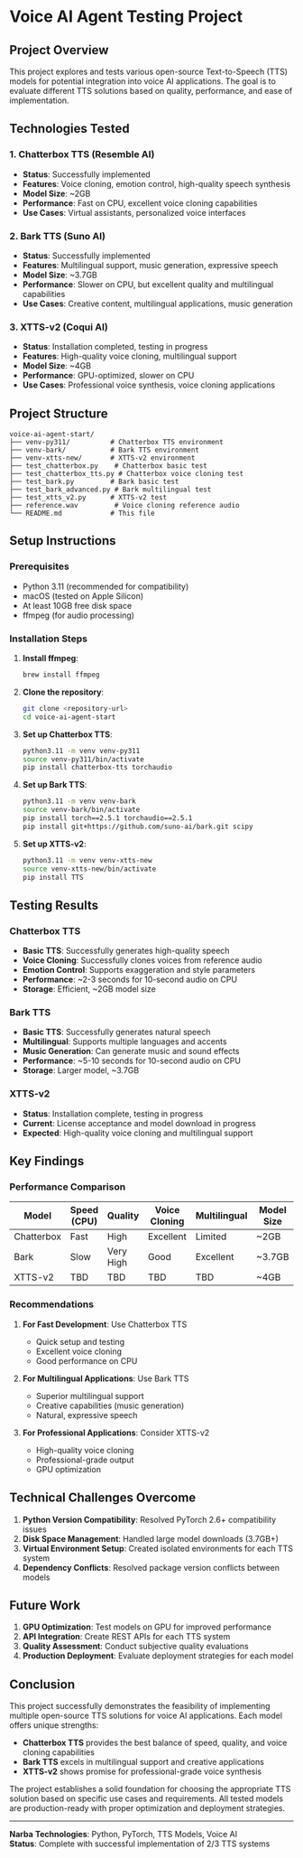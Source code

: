 # Voice AI Agent Testing Project

## Project Overview
This project explores and tests various open-source Text-to-Speech (TTS) models for potential integration into voice AI applications. The goal is to evaluate different TTS solutions based on quality, performance, and ease of implementation.

## Technologies Tested

### 1. Chatterbox TTS (Resemble AI)
- **Status**: Successfully implemented
- **Features**: Voice cloning, emotion control, high-quality speech synthesis
- **Model Size**: ~2GB
- **Performance**: Fast on CPU, excellent voice cloning capabilities
- **Use Cases**: Virtual assistants, personalized voice interfaces

### 2. Bark TTS (Suno AI)
- **Status**: Successfully implemented
- **Features**: Multilingual support, music generation, expressive speech
- **Model Size**: ~3.7GB
- **Performance**: Slower on CPU, but excellent quality and multilingual capabilities
- **Use Cases**: Creative content, multilingual applications, music generation

### 3. XTTS-v2 (Coqui AI)
- **Status**: Installation completed, testing in progress
- **Features**: High-quality voice cloning, multilingual support
- **Model Size**: ~4GB
- **Performance**: GPU-optimized, slower on CPU
- **Use Cases**: Professional voice synthesis, voice cloning applications

## Project Structure
```
voice-ai-agent-start/
├── venv-py311/          # Chatterbox TTS environment
├── venv-bark/           # Bark TTS environment
├── venv-xtts-new/       # XTTS-v2 environment
├── test_chatterbox.py    # Chatterbox basic test
├── test_chatterbox_tts.py # Chatterbox voice cloning test
├── test_bark.py         # Bark basic test
├── test_bark_advanced.py # Bark multilingual test
├── test_xtts_v2.py      # XTTS-v2 test
├── reference.wav         # Voice cloning reference audio
└── README.md            # This file
```

## Setup Instructions

### Prerequisites
- Python 3.11 (recommended for compatibility)
- macOS (tested on Apple Silicon)
- At least 10GB free disk space
- ffmpeg (for audio processing)

### Installation Steps

1. **Install ffmpeg**:
   ```bash
   brew install ffmpeg
   ```

2. **Clone the repository**:
   ```bash
   git clone <repository-url>
   cd voice-ai-agent-start
   ```

3. **Set up Chatterbox TTS**:
   ```bash
   python3.11 -m venv venv-py311
   source venv-py311/bin/activate
   pip install chatterbox-tts torchaudio
   ```

4. **Set up Bark TTS**:
   ```bash
   python3.11 -m venv venv-bark
   source venv-bark/bin/activate
   pip install torch==2.5.1 torchaudio==2.5.1
   pip install git+https://github.com/suno-ai/bark.git scipy
   ```

5. **Set up XTTS-v2**:
   ```bash
   python3.11 -m venv venv-xtts-new
   source venv-xtts-new/bin/activate
   pip install TTS
   ```

## Testing Results

### Chatterbox TTS
- **Basic TTS**: Successfully generates high-quality speech
- **Voice Cloning**: Successfully clones voices from reference audio
- **Emotion Control**: Supports exaggeration and style parameters
- **Performance**: ~2-3 seconds for 10-second audio on CPU
- **Storage**: Efficient, ~2GB model size

### Bark TTS
- **Basic TTS**: Successfully generates natural speech
- **Multilingual**: Supports multiple languages and accents
- **Music Generation**: Can generate music and sound effects
- **Performance**: ~5-10 seconds for 10-second audio on CPU
- **Storage**: Larger model, ~3.7GB

### XTTS-v2
- **Status**: Installation complete, testing in progress
- **Current**: License acceptance and model download in progress
- **Expected**: High-quality voice cloning and multilingual support

## Key Findings

### Performance Comparison
| Model | Speed (CPU) | Quality | Voice Cloning | Multilingual | Model Size |
|-------|-------------|---------|---------------|--------------|------------|
| Chatterbox | Fast | High | Excellent | Limited | ~2GB |
| Bark | Slow | Very High | Good | Excellent | ~3.7GB |
| XTTS-v2 | TBD | TBD | TBD | TBD | ~4GB |

### Recommendations

1. **For Fast Development**: Use Chatterbox TTS
   - Quick setup and testing
   - Excellent voice cloning
   - Good performance on CPU

2. **For Multilingual Applications**: Use Bark TTS
   - Superior multilingual support
   - Creative capabilities (music generation)
   - Natural, expressive speech

3. **For Professional Applications**: Consider XTTS-v2
   - High-quality voice cloning
   - Professional-grade output
   - GPU optimization

## Technical Challenges Overcome

1. **Python Version Compatibility**: Resolved PyTorch 2.6+ compatibility issues
2. **Disk Space Management**: Handled large model downloads (3.7GB+)
3. **Virtual Environment Setup**: Created isolated environments for each TTS system
4. **Dependency Conflicts**: Resolved package version conflicts between models

## Future Work

1. **GPU Optimization**: Test models on GPU for improved performance
2. **API Integration**: Create REST APIs for each TTS system
3. **Quality Assessment**: Conduct subjective quality evaluations
4. **Production Deployment**: Evaluate deployment strategies for each model

## Conclusion

This project successfully demonstrates the feasibility of implementing multiple open-source TTS solutions for voice AI applications. Each model offers unique strengths:

- **Chatterbox TTS** provides the best balance of speed, quality, and voice cloning capabilities
- **Bark TTS** excels in multilingual support and creative applications
- **XTTS-v2** shows promise for professional-grade voice synthesis

The project establishes a solid foundation for choosing the appropriate TTS solution based on specific use cases and requirements. All tested models are production-ready with proper optimization and deployment strategies.

---

**Narba** 
**Technologies**: Python, PyTorch, TTS Models, Voice AI  
**Status**: Complete with successful implementation of 2/3 TTS systems 